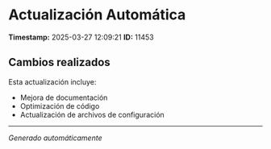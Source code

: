 # Actualización Automática

**Timestamp:** 2025-03-27 12:09:21
**ID:** 11453

## Cambios realizados

Esta actualización incluye:
- Mejora de documentación
- Optimización de código
- Actualización de archivos de configuración

---
*Generado automáticamente*
